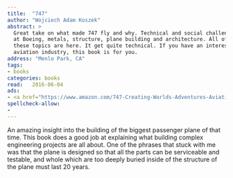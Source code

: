 ```yaml
---
title:  "747"
author: "Wojciech Adam Koszek"
abstract: >
  Great take on what made 747 fly and why. Technical and social challenges
  at Boeing, metals, structure, plane building and architecture. All of
  these topics are here. It get quite technical. If you have an interest in
  aviation industry, this book is for you.
address: "Menlo Park, CA"
tags:
- books
categories: books
read:	2016-06-04
ads:
- <a href="https://www.amazon.com/747-Creating-Worlds-Adventures-Aviation/dp/0060882425/ref=as_li_ss_il?s=books&ie=UTF8&qid=1466061513&sr=1-1&keywords=747&linkCode=li2&tag=wojcadamkoszh-20&linkId=6b2d88d55302335ba6978d0715ecfcbf" target="_blank"><img border="0" src="//ws-na.amazon-adsystem.com/widgets/q?_encoding=UTF8&ASIN=0060882425&Format=_SL160_&ID=AsinImage&MarketPlace=US&ServiceVersion=20070822&WS=1&tag=wojcadamkoszh-20" ></a><img src="//ir-na.amazon-adsystem.com/e/ir?t=wojcadamkoszh-20&l=li2&o=1&a=0060882425" width="1" height="1" border="0" alt="" style="border:none !important; margin:0px !important;" />
spellcheck-allow:
- 
---
```


An amazing insight into the building of the  biggest passenger
plane of that time. This book does a good job at explaining what
building complex engineering projects are all about. One of the
phrases that stuck with me was that the plane is designed so
that all the parts can be serviceable and testable, and whole
which are too deeply buried inside of the structure of the
plane must last 20 years.
